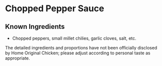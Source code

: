 # Chopped Pepper Sauce

## Known Ingredients
- Chopped peppers, small millet chilies, garlic cloves, salt, etc.

The detailed ingredients and proportions have not been officially disclosed by Home Original Chicken; please adjust according to personal taste as appropriate.